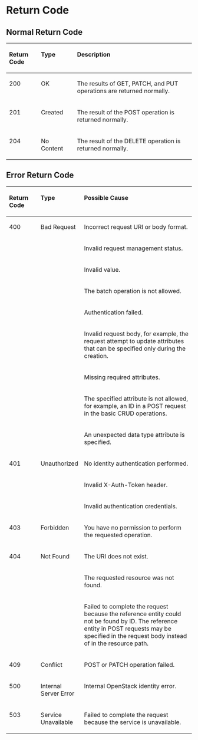 # Return Code<a name="EN-US_TOPIC_0084581280"></a>

## Normal Return Code<a name="section369445155111"></a>

<a name="en-us_topic_0057973115_table6489888810590"></a>
<table><thead align="left"><tr id="en-us_topic_0057973115_row374404310590"><th class="cellrowborder" valign="top" width="17.169999999999998%" id="mcps1.1.4.1.1"><p id="en-us_topic_0057973115_p18790992105915"><a name="en-us_topic_0057973115_p18790992105915"></a><a name="en-us_topic_0057973115_p18790992105915"></a><strong id="b14575172513447"><a name="b14575172513447"></a><a name="b14575172513447"></a>Return Code</strong></p>
</th>
<th class="cellrowborder" valign="top" width="19.42%" id="mcps1.1.4.1.2"><p id="en-us_topic_0057973115_p45675403105915"><a name="en-us_topic_0057973115_p45675403105915"></a><a name="en-us_topic_0057973115_p45675403105915"></a><strong id="en-us_topic_0057973115_b84235270615814_1"><a name="en-us_topic_0057973115_b84235270615814_1"></a><a name="en-us_topic_0057973115_b84235270615814_1"></a>Type</strong></p>
</th>
<th class="cellrowborder" valign="top" width="63.41%" id="mcps1.1.4.1.3"><p id="en-us_topic_0057973115_p8720175105915"><a name="en-us_topic_0057973115_p8720175105915"></a><a name="en-us_topic_0057973115_p8720175105915"></a><strong id="en-us_topic_0057973115_b842352706193020"><a name="en-us_topic_0057973115_b842352706193020"></a><a name="en-us_topic_0057973115_b842352706193020"></a>Description</strong></p>
</th>
</tr>
</thead>
<tbody><tr id="en-us_topic_0057973115_row58821010590"><td class="cellrowborder" valign="top" width="17.169999999999998%" headers="mcps1.1.4.1.1 "><p id="en-us_topic_0057973115_p5045967610599"><a name="en-us_topic_0057973115_p5045967610599"></a><a name="en-us_topic_0057973115_p5045967610599"></a>200</p>
</td>
<td class="cellrowborder" valign="top" width="19.42%" headers="mcps1.1.4.1.2 "><p id="en-us_topic_0057973115_p6070195410599"><a name="en-us_topic_0057973115_p6070195410599"></a><a name="en-us_topic_0057973115_p6070195410599"></a>OK</p>
</td>
<td class="cellrowborder" valign="top" width="63.41%" headers="mcps1.1.4.1.3 "><p id="en-us_topic_0057973115_p2965096019406"><a name="en-us_topic_0057973115_p2965096019406"></a><a name="en-us_topic_0057973115_p2965096019406"></a>The results of GET, PATCH, and PUT operations are returned normally.</p>
</td>
</tr>
<tr id="en-us_topic_0057973115_row5629438610590"><td class="cellrowborder" valign="top" width="17.169999999999998%" headers="mcps1.1.4.1.1 "><p id="en-us_topic_0057973115_p3815413810599"><a name="en-us_topic_0057973115_p3815413810599"></a><a name="en-us_topic_0057973115_p3815413810599"></a>201</p>
</td>
<td class="cellrowborder" valign="top" width="19.42%" headers="mcps1.1.4.1.2 "><p id="en-us_topic_0057973115_p347747010599"><a name="en-us_topic_0057973115_p347747010599"></a><a name="en-us_topic_0057973115_p347747010599"></a>Created</p>
</td>
<td class="cellrowborder" valign="top" width="63.41%" headers="mcps1.1.4.1.3 "><p id="en-us_topic_0057973115_p1323968310599"><a name="en-us_topic_0057973115_p1323968310599"></a><a name="en-us_topic_0057973115_p1323968310599"></a>The result of the POST operation is returned normally.</p>
</td>
</tr>
<tr id="en-us_topic_0057973115_row5209591310590"><td class="cellrowborder" valign="top" width="17.169999999999998%" headers="mcps1.1.4.1.1 "><p id="en-us_topic_0057973115_p5516191410599"><a name="en-us_topic_0057973115_p5516191410599"></a><a name="en-us_topic_0057973115_p5516191410599"></a>204</p>
</td>
<td class="cellrowborder" valign="top" width="19.42%" headers="mcps1.1.4.1.2 "><p id="en-us_topic_0057973115_p3893005510599"><a name="en-us_topic_0057973115_p3893005510599"></a><a name="en-us_topic_0057973115_p3893005510599"></a>No Content</p>
</td>
<td class="cellrowborder" valign="top" width="63.41%" headers="mcps1.1.4.1.3 "><p id="en-us_topic_0057973115_p6632676910599"><a name="en-us_topic_0057973115_p6632676910599"></a><a name="en-us_topic_0057973115_p6632676910599"></a>The result of the DELETE operation is returned normally.</p>
</td>
</tr>
</tbody>
</table>

## Error Return Code<a name="section316916568515"></a>

<a name="en-us_topic_0057973115_table38269454"></a>
<table><thead align="left"><tr id="en-us_topic_0057973115_row17183241"><th class="cellrowborder" valign="top" width="17.349999999999998%" id="mcps1.1.4.1.1"><p id="en-us_topic_0057973115_p49665308"><a name="en-us_topic_0057973115_p49665308"></a><a name="en-us_topic_0057973115_p49665308"></a><strong id="b17880163918465"><a name="b17880163918465"></a><a name="b17880163918465"></a>Return Code</strong></p>
</th>
<th class="cellrowborder" valign="top" width="19.39%" id="mcps1.1.4.1.2"><p id="en-us_topic_0057973115_p63466991"><a name="en-us_topic_0057973115_p63466991"></a><a name="en-us_topic_0057973115_p63466991"></a><strong id="b1253757189"><a name="b1253757189"></a><a name="b1253757189"></a>Type</strong></p>
</th>
<th class="cellrowborder" valign="top" width="63.260000000000005%" id="mcps1.1.4.1.3"><p id="en-us_topic_0057973115_p40552618"><a name="en-us_topic_0057973115_p40552618"></a><a name="en-us_topic_0057973115_p40552618"></a><strong id="b842352706151226"><a name="b842352706151226"></a><a name="b842352706151226"></a>Possible Cause</strong></p>
</th>
</tr>
</thead>
<tbody><tr id="en-us_topic_0057973115_row63536630"><td class="cellrowborder" rowspan="9" valign="top" width="17.349999999999998%" headers="mcps1.1.4.1.1 "><p id="en-us_topic_0057973115_p46193402"><a name="en-us_topic_0057973115_p46193402"></a><a name="en-us_topic_0057973115_p46193402"></a>400</p>
</td>
<td class="cellrowborder" rowspan="9" valign="top" width="19.39%" headers="mcps1.1.4.1.2 "><p id="en-us_topic_0057973115_p50678111"><a name="en-us_topic_0057973115_p50678111"></a><a name="en-us_topic_0057973115_p50678111"></a>Bad Request</p>
</td>
<td class="cellrowborder" valign="top" width="63.260000000000005%" headers="mcps1.1.4.1.3 "><p id="en-us_topic_0057973115_p11286349"><a name="en-us_topic_0057973115_p11286349"></a><a name="en-us_topic_0057973115_p11286349"></a>Incorrect request URI or body format.</p>
</td>
</tr>
<tr id="en-us_topic_0057973115_row34468278"><td class="cellrowborder" valign="top" headers="mcps1.1.4.1.1 "><p id="en-us_topic_0057973115_p40467139"><a name="en-us_topic_0057973115_p40467139"></a><a name="en-us_topic_0057973115_p40467139"></a>Invalid request management status.</p>
</td>
</tr>
<tr id="en-us_topic_0057973115_row28659937"><td class="cellrowborder" valign="top" headers="mcps1.1.4.1.1 "><p id="en-us_topic_0057973115_p39753560"><a name="en-us_topic_0057973115_p39753560"></a><a name="en-us_topic_0057973115_p39753560"></a>Invalid value.</p>
</td>
</tr>
<tr id="en-us_topic_0057973115_row22237723"><td class="cellrowborder" valign="top" headers="mcps1.1.4.1.1 "><p id="en-us_topic_0057973115_p56425142"><a name="en-us_topic_0057973115_p56425142"></a><a name="en-us_topic_0057973115_p56425142"></a>The batch operation is not allowed.</p>
</td>
</tr>
<tr id="en-us_topic_0057973115_row38064231"><td class="cellrowborder" valign="top" headers="mcps1.1.4.1.1 "><p id="en-us_topic_0057973115_p63303888"><a name="en-us_topic_0057973115_p63303888"></a><a name="en-us_topic_0057973115_p63303888"></a>Authentication failed.</p>
</td>
</tr>
<tr id="en-us_topic_0057973115_row32864081"><td class="cellrowborder" valign="top" headers="mcps1.1.4.1.1 "><p id="en-us_topic_0057973115_p44744865"><a name="en-us_topic_0057973115_p44744865"></a><a name="en-us_topic_0057973115_p44744865"></a>Invalid request body, for example, the request attempt to update attributes that can be specified only during the creation.</p>
</td>
</tr>
<tr id="en-us_topic_0057973115_row455421"><td class="cellrowborder" valign="top" headers="mcps1.1.4.1.1 "><p id="en-us_topic_0057973115_p36889166"><a name="en-us_topic_0057973115_p36889166"></a><a name="en-us_topic_0057973115_p36889166"></a>Missing required attributes.</p>
</td>
</tr>
<tr id="en-us_topic_0057973115_row63567046"><td class="cellrowborder" valign="top" headers="mcps1.1.4.1.1 "><p id="en-us_topic_0057973115_p48657121"><a name="en-us_topic_0057973115_p48657121"></a><a name="en-us_topic_0057973115_p48657121"></a>The specified attribute is not allowed, for example, an ID in a POST request in the basic CRUD operations.</p>
</td>
</tr>
<tr id="en-us_topic_0057973115_row35260910"><td class="cellrowborder" valign="top" headers="mcps1.1.4.1.1 "><p id="en-us_topic_0057973115_p37561485"><a name="en-us_topic_0057973115_p37561485"></a><a name="en-us_topic_0057973115_p37561485"></a>An unexpected data type attribute is specified.</p>
</td>
</tr>
<tr id="en-us_topic_0057973115_row2509048"><td class="cellrowborder" rowspan="3" valign="top" width="17.349999999999998%" headers="mcps1.1.4.1.1 "><p id="en-us_topic_0057973115_p1906373"><a name="en-us_topic_0057973115_p1906373"></a><a name="en-us_topic_0057973115_p1906373"></a>401</p>
</td>
<td class="cellrowborder" rowspan="3" valign="top" width="19.39%" headers="mcps1.1.4.1.2 "><p id="en-us_topic_0057973115_p20198514"><a name="en-us_topic_0057973115_p20198514"></a><a name="en-us_topic_0057973115_p20198514"></a>Unauthorized</p>
</td>
<td class="cellrowborder" valign="top" width="63.260000000000005%" headers="mcps1.1.4.1.3 "><p id="en-us_topic_0057973115_p25466919"><a name="en-us_topic_0057973115_p25466919"></a><a name="en-us_topic_0057973115_p25466919"></a>No identity authentication performed.</p>
</td>
</tr>
<tr id="en-us_topic_0057973115_row27875685"><td class="cellrowborder" valign="top" headers="mcps1.1.4.1.1 "><p id="en-us_topic_0057973115_p43337978"><a name="en-us_topic_0057973115_p43337978"></a><a name="en-us_topic_0057973115_p43337978"></a>Invalid X-Auth-Token header.</p>
</td>
</tr>
<tr id="en-us_topic_0057973115_row54497483"><td class="cellrowborder" valign="top" headers="mcps1.1.4.1.1 "><p id="en-us_topic_0057973115_p52220042"><a name="en-us_topic_0057973115_p52220042"></a><a name="en-us_topic_0057973115_p52220042"></a>Invalid authentication credentials.</p>
</td>
</tr>
<tr id="en-us_topic_0057973115_row218338"><td class="cellrowborder" valign="top" width="17.349999999999998%" headers="mcps1.1.4.1.1 "><p id="en-us_topic_0057973115_p17685380"><a name="en-us_topic_0057973115_p17685380"></a><a name="en-us_topic_0057973115_p17685380"></a>403</p>
</td>
<td class="cellrowborder" valign="top" width="19.39%" headers="mcps1.1.4.1.2 "><p id="en-us_topic_0057973115_p23229691"><a name="en-us_topic_0057973115_p23229691"></a><a name="en-us_topic_0057973115_p23229691"></a>Forbidden</p>
</td>
<td class="cellrowborder" valign="top" width="63.260000000000005%" headers="mcps1.1.4.1.3 "><p id="en-us_topic_0057973115_p2556847"><a name="en-us_topic_0057973115_p2556847"></a><a name="en-us_topic_0057973115_p2556847"></a>You have no permission to perform the requested operation.</p>
</td>
</tr>
<tr id="en-us_topic_0057973115_row23011627"><td class="cellrowborder" rowspan="3" valign="top" width="17.349999999999998%" headers="mcps1.1.4.1.1 "><p id="en-us_topic_0057973115_p52002500"><a name="en-us_topic_0057973115_p52002500"></a><a name="en-us_topic_0057973115_p52002500"></a>404</p>
</td>
<td class="cellrowborder" rowspan="3" valign="top" width="19.39%" headers="mcps1.1.4.1.2 "><p id="en-us_topic_0057973115_p51453006"><a name="en-us_topic_0057973115_p51453006"></a><a name="en-us_topic_0057973115_p51453006"></a>Not Found</p>
</td>
<td class="cellrowborder" valign="top" width="63.260000000000005%" headers="mcps1.1.4.1.3 "><p id="en-us_topic_0057973115_p6943985"><a name="en-us_topic_0057973115_p6943985"></a><a name="en-us_topic_0057973115_p6943985"></a>The URI does not exist.</p>
</td>
</tr>
<tr id="en-us_topic_0057973115_row62495867"><td class="cellrowborder" valign="top" headers="mcps1.1.4.1.1 "><p id="en-us_topic_0057973115_p29000437"><a name="en-us_topic_0057973115_p29000437"></a><a name="en-us_topic_0057973115_p29000437"></a>The requested resource was not found.</p>
</td>
</tr>
<tr id="en-us_topic_0057973115_row59677343"><td class="cellrowborder" valign="top" headers="mcps1.1.4.1.1 "><p id="en-us_topic_0057973115_p2026619"><a name="en-us_topic_0057973115_p2026619"></a><a name="en-us_topic_0057973115_p2026619"></a>Failed to complete the request because the reference entity could not be found by ID. The reference entity in POST requests may be specified in the request body instead of in the resource path.</p>
</td>
</tr>
<tr id="en-us_topic_0057973115_row18239575"><td class="cellrowborder" valign="top" width="17.349999999999998%" headers="mcps1.1.4.1.1 "><p id="en-us_topic_0057973115_p1010574"><a name="en-us_topic_0057973115_p1010574"></a><a name="en-us_topic_0057973115_p1010574"></a>409</p>
</td>
<td class="cellrowborder" valign="top" width="19.39%" headers="mcps1.1.4.1.2 "><p id="en-us_topic_0057973115_p14747690"><a name="en-us_topic_0057973115_p14747690"></a><a name="en-us_topic_0057973115_p14747690"></a>Conflict</p>
</td>
<td class="cellrowborder" valign="top" width="63.260000000000005%" headers="mcps1.1.4.1.3 "><p id="en-us_topic_0057973115_p53712275"><a name="en-us_topic_0057973115_p53712275"></a><a name="en-us_topic_0057973115_p53712275"></a>POST or PATCH operation failed.</p>
</td>
</tr>
<tr id="en-us_topic_0057973115_row13648432"><td class="cellrowborder" valign="top" width="17.349999999999998%" headers="mcps1.1.4.1.1 "><p id="en-us_topic_0057973115_p31781174"><a name="en-us_topic_0057973115_p31781174"></a><a name="en-us_topic_0057973115_p31781174"></a>500</p>
</td>
<td class="cellrowborder" valign="top" width="19.39%" headers="mcps1.1.4.1.2 "><p id="en-us_topic_0057973115_p24138301"><a name="en-us_topic_0057973115_p24138301"></a><a name="en-us_topic_0057973115_p24138301"></a>Internal Server Error</p>
</td>
<td class="cellrowborder" valign="top" width="63.260000000000005%" headers="mcps1.1.4.1.3 "><p id="en-us_topic_0057973115_p9045356"><a name="en-us_topic_0057973115_p9045356"></a><a name="en-us_topic_0057973115_p9045356"></a>Internal OpenStack identity error.</p>
</td>
</tr>
<tr id="en-us_topic_0057973115_row14299347"><td class="cellrowborder" valign="top" width="17.349999999999998%" headers="mcps1.1.4.1.1 "><p id="en-us_topic_0057973115_p17396434"><a name="en-us_topic_0057973115_p17396434"></a><a name="en-us_topic_0057973115_p17396434"></a>503</p>
</td>
<td class="cellrowborder" valign="top" width="19.39%" headers="mcps1.1.4.1.2 "><p id="en-us_topic_0057973115_p66933902"><a name="en-us_topic_0057973115_p66933902"></a><a name="en-us_topic_0057973115_p66933902"></a>Service Unavailable</p>
</td>
<td class="cellrowborder" valign="top" width="63.260000000000005%" headers="mcps1.1.4.1.3 "><p id="en-us_topic_0057973115_p52936942"><a name="en-us_topic_0057973115_p52936942"></a><a name="en-us_topic_0057973115_p52936942"></a>Failed to complete the request because the service is unavailable.</p>
</td>
</tr>
</tbody>
</table>

